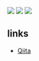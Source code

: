 ![](https://github-profile-summary-cards.vercel.app/api/cards/profile-details?username=susumutomita&theme=solarized_dark)
![](https://github-profile-summary-cards.vercel.app/api/cards/repos-per-language?username=susumutomita&theme=solarized_dark) ![](https://github-profile-summary-cards.vercel.app/api/cards/stats?username=susumutomita&theme=solarized_dark)

## links
- [Qiita](https://qiita.com/tonitoni415)

